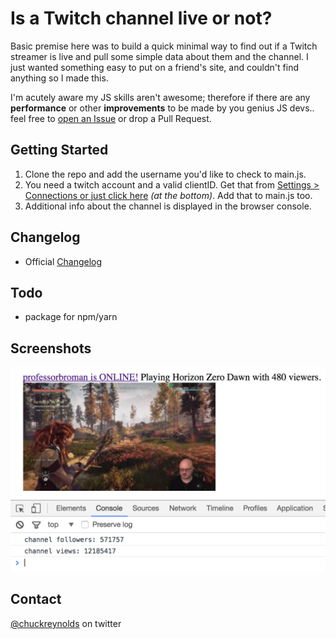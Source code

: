 # Is a Twitch channel live or not?

Basic premise here was to build a quick minimal way to find out if a Twitch streamer is live and pull some simple data about them and the channel. I just wanted something easy to put on a friend's site, and couldn't find anything so I made this.

I'm acutely aware my JS skills aren't awesome; therefore if there are any **performance** or other **improvements** to be made by you genius JS devs.. feel free to [open an Issue](https://github.com/chuckreynolds/twitch-is-streamer-live/issues/new) or drop a Pull Request.

## Getting Started
1. Clone the repo and add the username you'd like to check to main.js.
2. You need a twitch account and a valid clientID. Get that from [Settings > Connections or just click here](https://www.twitch.tv/settings/connections) _(at the bottom)_. Add that to main.js too.
3. Additional info about the channel is displayed in the browser console.

## Changelog
- Official [Changelog](https://github.com/chuckreynolds/twitch-is-streamer-live/blob/master/CHANGELOG.md)

## Todo
- package for npm/yarn

## Screenshots
![Screenshot 1 ProfessorBroman online](https://github.com/chuckreynolds/twitch-is-streamer-live/raw/master/img/screenshot-1.png)

## Contact
[@chuckreynolds](https://twitter.com/chuckreynolds) on twitter